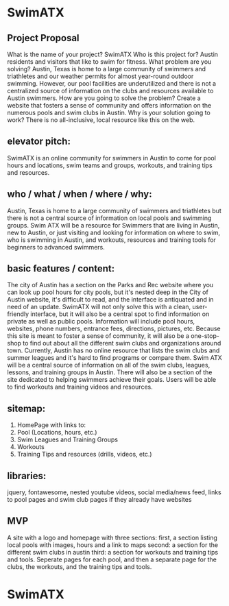 # SwimATX

## Project Proposal
What is the name of your project? SwimATX
Who is this project for? Austin residents and visitors that like to swim for fitness.
What problem are you solving?  Austin, Texas is home to a large community of swimmers and triathletes and our weather permits for almost year-round outdoor swimming. However, our pool facilities are underutilized and there is not a centralized source of information on the clubs and resources available to Austin swimmers. 
How are you going to solve the problem? Create a website that fosters a sense of community and offers information on the numerous pools and swim clubs in Austin.
Why is your solution going to work? There is no all-inclusive, local resource like this on the web.


## elevator pitch:
SwimATX is an online community for swimmers in Austin to come for pool hours and locations, swim teams and groups, workouts, and training tips and resources.

## who / what / when / where / why:
Austin, Texas is home to a large community of swimmers and triathletes but there is not a central source of information on local pools and swimming groups. Swim ATX will be a resource for Swimmers that are living in Austin, new to Austin, or just visiting and looking for information on where to swim, who is swimming in Austin, and workouts, resources and training tools for beginners to advanced swimmers.

## basic features / content:
The city of Austin has a section on the Parks and Rec website where you can look up pool hours for city pools, but it's nested deep in the City of Austin website, it's difficult to read, and the interface is antiquated and in need of an update. SwimATX will not only solve this with a clean, user-friendly interface, but it will also be a central spot to find information on private as well as public pools. Information will include pool hours, websites, phone numbers, entrance fees, directions, pictures, etc. Because this site is meant to foster a sense of community, it will also be a one-stop-shop to find out about all the different swim clubs and organizations around town. Currently, Austin has no online resource that lists the swim clubs and summer leagues and it's hard to find programs or compare them. Swim ATX will be a central source of information on all of the swim clubs, leagues, lessons, and training groups in Austin. There will also be a section of the site dedicated to helping swimmers achieve their goals. Users will be able to find workouts and training videos and resources.

## sitemap:
  1. HomePage with links to:
  2. Pool (Locations, hours, etc.)
  3. Swim Leagues and Training Groups
  4. Workouts
  5. Training Tips and resources (drills, videos, etc.)

## libraries:
jquery, fontawesome, nested youtube videos, social media/news feed, links to pool pages and swim club pages if they already have websites

## MVP
A site with a logo and homepage with three sections: first, a section listing local pools with images, hours and a link to maps second: a section for the different swim clubs in austin third: a section for workouts and training tips and tools. Seperate pages for each pool, and then a separate page for the clubs, the workouts, and the training tips and tools.
# SwimATX
